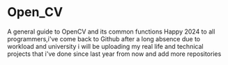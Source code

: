 # Open_CV
A general guide to OpenCV and its common functions
Happy 2024 to all programmers,i've come back to Github after a long absence due to workload and university
i will be uploading my real life and technical projects that i've done since last year from now and add more repositories
